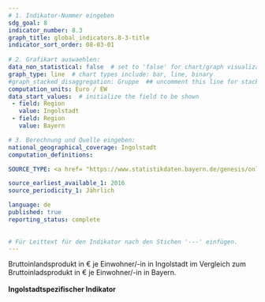 ```yaml
---
# 1. Indikator-Nummer eingeben 
sdg_goal: 8 
indicator_number: 8.3
graph_title: global_indicators.8-3-title
indicator_sort_order: 08-03-01
 
# 2. Grafikart auswaehlen: 
data_non_statistical: false  # set to 'false' for chart/graph visualization 
graph_type: line  # chart types include: bar, line, binary 
#graph_stacked_disaggregation: Gruppe  ## uncomment this line for stacked bars. eplace 'Geschlecht' with the field of aggregation. 
computation_units: Euro / EW
data_start_values:  # initialize the field to be shown  
 - field: Region 
   value: Ingolstadt 
 - field: Region 
   value: Bayern

# 3. Berechnung und Quelle eingeben: 
national_geographical_coverage: Ingolstadt 
computation_definitions: 

SOURCE_TYPE: <a href= "https://www.statistikdaten.bayern.de/genesis/online?operation=table&code=82711-103&bypass=true&levelindex=1&levelid=1656497199885#abreadcrumb">LfStat</a> # data source  

source_earliest_available_1: 2016
source_periodicity_1: Jährlich

language: de   
published: true 
reporting_status: complete
 
 
# Für Leittext für den Indikator nach den Stichen '---' einfügen. 
---
```

Bruttoinlandsprodukt in € je Einwohner/-in in Ingolstadt im Vergleich zum Bruttoinladsprodukt in € je Einwohner/-in in Bayern.<br>
<br>
<b>Ingolstadtspezifischer Indikator</b>
